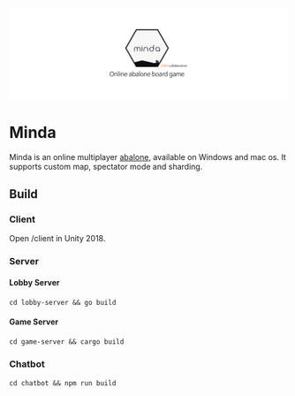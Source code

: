 ![](logo.png)

# Minda

Minda is an online multiplayer [abalone](https://en.wikipedia.org/wiki/Abalone_(board_game)), available on Windows and mac os. It supports custom map, spectator mode and sharding.

## Build

### Client

Open /client in Unity 2018.

### Server

#### Lobby Server
```
cd lobby-server && go build
```
#### Game Server
```
cd game-server && cargo build
```

### Chatbot
```
cd chatbot && npm run build
```